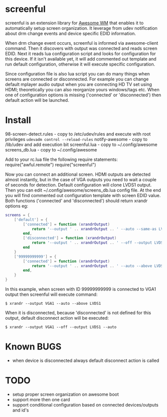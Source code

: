 screenful
=========

screenful is an extension library for [Awesome WM](http://awesome.naquadah.org/) that enables it to automatically setup screen organization. It leverage from udev notification about drm change events and device specific EDID information.

When drm change event occurs, screenful is informed via awesome-client command. Then it discovers with output was connected and reads screen EDID. Next it reads lua configuration script and looks for configuration for this device. If it isn't available yet, it will add commented out template and run default configuration, otherwise it will execute specific configuration.

Since configuration file is also lua script you can do many things when screens are connected or disconnected. For example you can change default mplayer audio output when you are connecting HD TV set using HDMI; theoretically you can also reorganize yours windows/tags etc. When one of configuration options is missing ('connected' or 'disconnected') then default action will be launched.

Install
=======

98-screen-detect.rules - copy to /etc/udev/rules and execute with root privileges `udevadm control --reload-rules`
notify-awesome - copy to /lib/udev and add execution bit
screenful.lua - copy to ~/.config/awesome
screens_db.lua - copy to ~/.config/awesome

Add to your rc.lua file the following require statements:
require("awful.remote")
require("screenful")

Now you can connect an additional screen. HDMI outputs are detected almost instantly, but in the case of VGA outputs you need to wait a couple of seconds for detection. Default configuration will clone LVDS1 output. Then you can edit ~/.config/awesome/screens_db.lua config file. At the end you will find commented out configuration template with screen EDID value. Both functions ('connected' and 'disconnected') should return xrandr options eg:

```lua
screens = {
    ['default'] = {
        ['connected'] = function (xrandrOutput)
            return '--output ' .. xrandrOutput .. ' --auto --same-as LVDS1'
        end,
        ['disconnected'] = function (xrandrOutput)
            return '--output ' .. xrandrOutput .. ' --off --output LVDS1 --auto'
        end
    }
    ['99999999999'] = {
        ['connected'] = function (xrandrOutput)
            return '--output ' .. xrandrOutput .. ' --auto --above LVDS1'
        end,
    }
}
```

In this example, when screen with ID 99999999999 is connected to VGA1 output then screenful will execute command:

```
$ xrandr --output VGA1 --auto --above LVDS1
```

When it is disconnected, because 'disconnected' is not defined for this output, default disconnect action will be executed:

```
$ xrandr --output VGA1 --off --output LVDS1 --auto
```

Known BUGS
=========

* when device is disconnected always default disconnect action is called

TODO
====

* setup proper screen organization on awesome boot
* support more then one card
* support conditional configuration based on connected devices/outputs and id's
